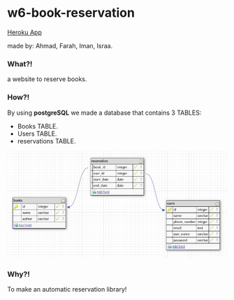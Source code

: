 # w6-book-reservation
[Heroku App](https://w6-book.herokuapp.com/)

 made by: Ahmad, Farah, Iman, Israa.

 ### What?!
 a website to reserve books.

 ### How?!
 By using **__postgreSQL__** we made a database
 that contains 3 TABLES:

  * Books TABLE.
  * Users TABLE.
  * reservations TABLE.

![image](public/image.png)

### Why?!
To make an automatic reservation library!
